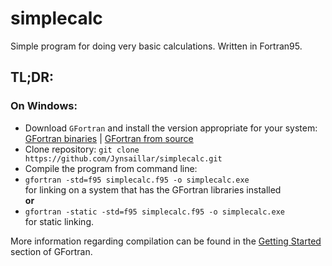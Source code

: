 # simplecalc
Simple program for doing very basic calculations. Written in Fortran95.

## TL;DR:
### On Windows:
* Download `GFortran` and install the version appropriate for your system: [GFortran binaries](https://gcc.gnu.org/wiki/GFortranBinaries) | [GFortran from source](https://gcc.gnu.org/wiki/Guide%20to%20Building%20gcc/gfortran)
* Clone repository: `git clone https://github.com/Jynsaillar/simplecalc.git`
* Compile the program from command line:  
* `gfortran -std=f95 simplecalc.f95 -o simplecalc.exe`  
for linking on a system that has the GFortran libraries installed  
**or**  
* `gfortran -static -std=f95 simplecalc.f95 -o simplecalc.exe`  
for static linking.

More information regarding compilation can be found in the [Getting Started](https://gcc.gnu.org/wiki/GFortranGettingStarted) section of GFortran.
